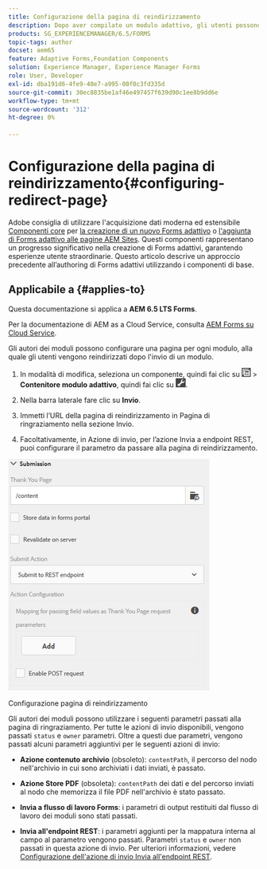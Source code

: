 ```yaml
---
title: Configurazione della pagina di reindirizzamento
description: Dopo aver compilato un modulo adattivo, gli utenti possono essere reindirizzati a una pagina web che gli autori dei moduli possono configurare durante la creazione del modulo.
products: SG_EXPERIENCEMANAGER/6.5/FORMS
topic-tags: author
docset: aem65
feature: Adaptive Forms,Foundation Components
solution: Experience Manager, Experience Manager Forms
role: User, Developer
exl-id: dba191d6-4fe9-40e7-a995-00f0c3fd335d
source-git-commit: 30ec8835be1af46e497457f639d90c1ee8b9dd6e
workflow-type: tm+mt
source-wordcount: '312'
ht-degree: 0%

---
```


# Configurazione della pagina di reindirizzamento{#configuring-redirect-page}

<span class="preview"> Adobe consiglia di utilizzare l&#39;acquisizione dati moderna ed estensibile [Componenti core](https://experienceleague.adobe.com/docs/experience-manager-core-components/using/adaptive-forms/introduction.html?lang=it) per [la creazione di un nuovo Forms adattivo](/help/forms/using/create-an-adaptive-form-core-components.md) o [l&#39;aggiunta di Forms adattivo alle pagine AEM Sites](/help/forms/using/create-or-add-an-adaptive-form-to-aem-sites-page.md). Questi componenti rappresentano un progresso significativo nella creazione di Forms adattivi, garantendo esperienze utente straordinarie. Questo articolo descrive un approccio precedente all’authoring di Forms adattivi utilizzando i componenti di base. </span>

## Applicabile a {#applies-to}

Questa documentazione si applica a **AEM 6.5 LTS Forms**.

Per la documentazione di AEM as a Cloud Service, consulta [AEM Forms su Cloud Service](https://experienceleague.adobe.com/docs/experience-manager-cloud-service/content/forms/adaptive-forms-authoring/authoring-adaptive-forms-foundation-components/configure-submit-actions-and-metadata-submission/configuring-redirect-page.html).

Gli autori dei moduli possono configurare una pagina per ogni modulo, alla quale gli utenti vengono reindirizzati dopo l&#39;invio di un modulo.

1. In modalità di modifica, seleziona un componente, quindi fai clic su ![livello campo](assets/field-level.png) > **Contenitore modulo adattivo**, quindi fai clic su ![cmppr](assets/cmppr.png).

1. Nella barra laterale fare clic su **Invio**.

1. Immetti l’URL della pagina di reindirizzamento in Pagina di ringraziamento nella sezione Invio.
1. Facoltativamente, in Azione di invio, per l’azione Invia a endpoint REST, puoi configurare il parametro da passare alla pagina di reindirizzamento.

![Configurazione pagina di reindirizzamento](assets/thank-you-setting-1.png)

Configurazione pagina di reindirizzamento

Gli autori dei moduli possono utilizzare i seguenti parametri passati alla pagina di ringraziamento. Per tutte le azioni di invio disponibili, vengono passati `status` e `owner` parametri. Oltre a questi due parametri, vengono passati alcuni parametri aggiuntivi per le seguenti azioni di invio:

* **Azione contenuto archivio** (obsoleto): `contentPath`, il percorso del nodo nell&#39;archivio in cui sono archiviati i dati inviati, è passato.

* **Azione Store PDF** (obsoleta): `contentPath` dei dati e del percorso inviati al nodo che memorizza il file PDF nell&#39;archivio è stato passato.

* **Invia a flusso di lavoro Forms**: i parametri di output restituiti dal flusso di lavoro dei moduli sono stati passati.

* **Invia all&#39;endpoint REST**: i parametri aggiunti per la mappatura interna al campo al parametro vengono passati. Parametri `status` e `owner` non passati in questa azione di invio. Per ulteriori informazioni, vedere [Configurazione dell&#39;azione di invio Invia all&#39;endpoint REST](../../forms/using/configuring-submit-actions.md).
